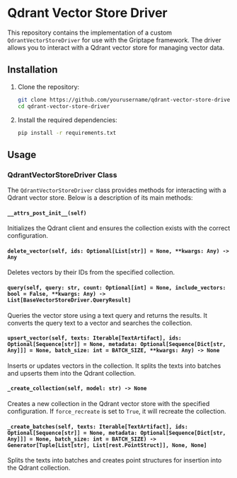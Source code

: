 # Qdrant Vector Store Driver

This repository contains the implementation of a custom `QdrantVectorStoreDriver` for use with the Griptape framework. The driver allows you to interact with a Qdrant vector store for managing vector data.

## Installation

1. Clone the repository:

    ```bash
    git clone https://github.com/yourusername/qdrant-vector-store-driver.git
    cd qdrant-vector-store-driver
    ```

2. Install the required dependencies:

    ```bash
    pip install -r requirements.txt
    ```

## Usage

### QdrantVectorStoreDriver Class

The `QdrantVectorStoreDriver` class provides methods for interacting with a Qdrant vector store. Below is a description of its main methods:

#### `__attrs_post_init__(self)`

Initializes the Qdrant client and ensures the collection exists with the correct configuration.

#### `delete_vector(self, ids: Optional[List[str]] = None, **kwargs: Any) -> Any`

Deletes vectors by their IDs from the specified collection.

#### `query(self, query: str, count: Optional[int] = None, include_vectors: bool = False, **kwargs: Any) -> List[BaseVectorStoreDriver.QueryResult]`

Queries the vector store using a text query and returns the results. It converts the query text to a vector and searches the collection.

#### `upsert_vector(self, texts: Iterable[TextArtifact], ids: Optional[Sequence[str]] = None, metadata: Optional[Sequence[Dict[str, Any]]] = None, batch_size: int = BATCH_SIZE, **kwargs: Any) -> None`

Inserts or updates vectors in the collection. It splits the texts into batches and upserts them into the Qdrant collection.

#### `_create_collection(self, model: str) -> None`

Creates a new collection in the Qdrant vector store with the specified configuration. If `force_recreate` is set to `True`, it will recreate the collection.

#### `_create_batches(self, texts: Iterable[TextArtifact], ids: Optional[Sequence[str]] = None, metadata: Optional[Sequence[Dict[str, Any]]] = None, batch_size: int = BATCH_SIZE) -> Generator[Tuple[List[str], List[rest.PointStruct]], None, None]`

Splits the texts into batches and creates point structures for insertion into the Qdrant collection.
